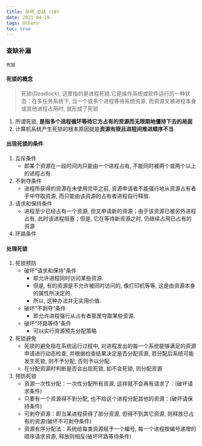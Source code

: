 ```yaml
---
title: 杂项_总结 (10)
date: 2021-04-19
tags: Others
toc: true
---
```


### 查缺补漏
    死锁

<!-- more -->

#### 死锁的概念
> 死锁(Deadlock), 这里指的是进程死锁.它是操作系统或软件运行的一种状态：在多任务系统下, 当一个或多个进程等待系统资源, 而资源又被进程本身或其他进程占用时, 就形成了死锁
1. 所谓死锁, **是指多个进程循环等待它方占有的资源而无限期地僵持下去的局面**
2. 计算机系统产生死锁的根本原因就是**资源有限且进程间推进顺序不当**

#### 出现死锁的条件
1. 互斥条件
    * 即某个资源在一段时间内只能由一个进程占有, 不能同时被两个或两个以上的进程占有.
2. 不剥夺条件
    * 进程所获得的资源在未使用完毕之前, 资源申请者不能强行地从资源占有者手中夺取资源, 而只能由该资源的占有者进程自行释放.
3. 请求和保持条件
    * 进程至少已经占有一个资源, 但又申请新的资源；由于该资源已被另外进程占有, 此时该进程阻塞；但是, 它在等待新资源之时, 仍继续占用已占有的资源
4. 环路条件

#### 处理死锁
1. 死锁预防
    * 破坏“请求和保持”条件
        * 即允许进程同时访问某些资源.
        * 但是, 有的资源是不允许被同时访问的, 像打印机等等, 这是由资源本身的属性所决定的.
        * 所以, 这种办法并无实用价值.
    * 破坏“不剥夺”条件
        * 即允许进程强行从占有者那里夺取某些资源.
    * 破坏“环路等待”条件
        * 可以实行资源预先分配策略
2. 死锁避免
    * 死锁的避免指在系统运行过程中, 对进程发出的每一个系统能够满足的资源申请进行动态检查, 并根据检查结果决定是否分配资源, 若分配后系统可能发生死锁, 则不予分配, 否则予以分配.
    * 在分配资源时判断是否会出现死锁, 如不会死锁, 则分配资源
3. 预防死锁
    * 资源一次性分配：一次性分配所有资源, 这样就不会再有请求了：(破坏请求条件)
    * 只要有一个资源得不到分配, 也不给这个进程分配其他的资源：(破坏请保持条件)
    * 可剥夺资源：即当某进程获得了部分资源, 但得不到其它资源, 则释放已占有的资源(破坏不可剥夺条件)
    * 资源有序分配法：系统给每类资源赋予一个编号, 每一个进程按编号递增的顺序请求资源, 释放则相反(破坏环路等待条件)








